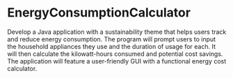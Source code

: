 # EnergyConsumptionCalculator
 
Develop a Java application with a sustainability theme that helps users track and reduce energy consumption. The program will prompt users to input the household appliances they use and the duration of usage for each. It will then calculate the kilowatt-hours consumed and potential cost savings. The application will feature a user-friendly GUI with a functional energy cost calculator.
